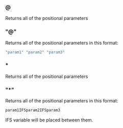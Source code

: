 ### @
Returns all of the positional parameters

### \"@"
Returns all of the positional parameters in this format:
```sh
"param1" "param2" "param3"
```

### \*
Returns all of the positional parameters

### \"\*"
Returns all of the positional parameters in this format:
```sh
param1IFSparam2IFSparam3
```
IFS variable will be placed between them.